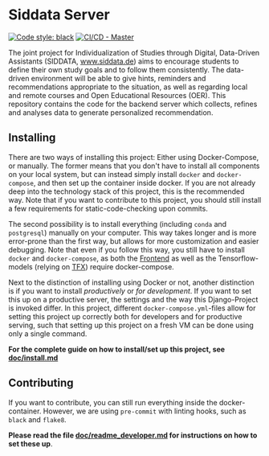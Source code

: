 # Siddata Server

[![Code style: black](https://img.shields.io/badge/code%20style-black-000000.svg)](https://github.com/psf/black)
[![CI/CD - Master](https://github.com/virtUOS/siddata_server/actions/workflows/test_docker_publish.yml/badge.svg?branch=master)](https://github.com/virtUOS/siddata_server/actions/workflows/test_docker_publish.yml)


The joint project for Individualization of Studies through Digital, Data-Driven Assistants (SIDDATA, www.siddata.de) aims to encourage students  to define their own study goals and to follow them consistently. The data-driven environment will be able to give hints, reminders and recommendations appropriate to the situation, as well as regarding local and remote courses and Open Educational Resources (OER).  This repository contains the code for the backend server which collects, refines and analyses data to generate personalized recommendation.


## Installing

There are two ways of installing this project: Either using Docker-Compose, or manually. The former means that you don't have to install all components on your local system, but can instead simply install `docker` and `docker-compose`, and then set up the container inside docker. If you are not already deep into the technology stack of this project, this is the recommended way. Note that if you want to contribute to this project, you should still install a few requirements for static-code-checking upon commits.

The second possibility is to install everything (including `conda` and `postgresql`) manually on your computer. This way takes longer and is more error-prone than the first way, but allows for more customization and easier debugging. Note that even if you follow this way, you still have to install `docker` and `docker-compose`, as both the [Frontend](https://git.siddata.de/siddata/siddata_studip-plugin) as well as the Tensorflow-models (relying on [TFX](https://www.tensorflow.org/tfx)) require docker-compose.

Next to the distinction of installing using Docker or not, another distinction is if you want to install *productively* or *for development*. If you want to set this up on a productive server, the settings and the way this Django-Project is invoked differ. In this project, different `docker-compose.yml`-files allow for setting this project up correctly both for developers and for productive serving, such that setting up this project on a fresh VM can be done using only a single command.

**For the complete guide on how to install/set up this project, see [doc/install.md](https://github.com/virtUOS/siddata_server/blob/master/doc/install.md)**


## Contributing

If you want to contribute, you can still run everything inside the docker-container. However, we are using `pre-commit` with linting hooks, such as `black` and `flake8`.

**Please read the file [doc/readme_developer.md](https://github.com/virtUOS/siddata_server/blob/develop/doc/readme_developer.md) for instructions on how to set these up**.
